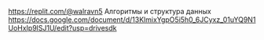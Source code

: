 
https://replit.com/@walravn5
Алгоритмы и структура данных 
https://docs.google.com/document/d/13KlmixYgpO5i5h0_6JCyxz_01uYQ9N1UoHxIp9lSJ1U/edit?usp=drivesdk
